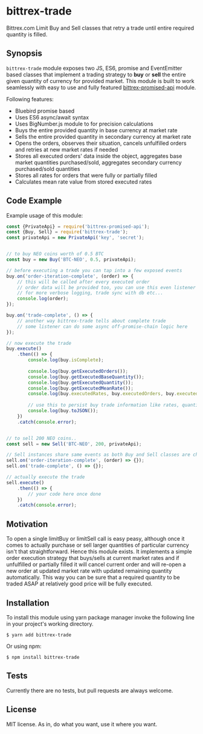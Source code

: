 # bittrex-trade
Bittrex.com Limit Buy and Sell classes that retry a trade until entire required quantity is filled.

## Synopsis

``bittrex-trade`` module exposes two JS, ES6, promise and EventEmitter based classes that implement a trading strategy to **buy** or **sell** the entire given quantity of currency for provided market.
This module is built to work seamlessly with easy to use and fully featured [bittrex-promised-api](https://github.com/laurynas-karvelis/bittrex-promised-api) module.

Following features:
* Bluebird promise based
* Uses ES6 async/await syntax
* Uses BigNumber.js module to for precision calculations
* Buys the entire provided quantity in base currency at market rate
* Sells the entire provided quantity in secondary currency at market rate
* Opens the orders, observes their situation, cancels unfulfilled orders and retries at new market rates if needed
* Stores all executed orders' data inside the object, aggregates base market quantities purchased/sold, aggregates secondary currency purchased/sold quantities
* Stores all rates for orders that were fully or partially filled
* Calculates mean rate value from stored executed rates

## Code Example

Example usage of this module:
```javascript 1.6
const {PrivateApi} = require('bittrex-promised-api');
const {Buy, Sell} = require('bittrex-trade');
const privateApi = new PrivateApi('key', 'secret');


// to buy NEO coins worth of 0.5 BTC
const buy = new Buy('BTC-NEO', 0.5, privateApi);

// before executing a trade you can tap into a few exposed events
buy.on('order-iteration-complete', (order) => {
    // this will be called after every executed order
    // order data will be provided too, you can use this even listener
    // for more verbose logging, trade sync with db etc...
    console.log(order);
});

buy.on('trade-complete', () => {
    // another way bittrex-trade tells about complete trade
    // some listener can do some async off-promise-chain logic here 
});

// now execute the trade
buy.execute()
    .then(() => {
        console.log(buy.isComplete);
    
        console.log(buy.getExecutedOrders());   
        console.log(buy.getExecutedBaseQuantity());   
        console.log(buy.getExecutedQuantity());   
        console.log(buy.getExecutedMeanRate()); 
        console.log(buy.executedRates, buy.executedOrders, buy.executedBaseQuantities, buy.executedQuantities);
    
        // use this to persist buy trade information like rates, quantities, orders
        console.log(buy.toJSON());
    })
    .catch(console.error);


// to sell 200 NEO coins..
const sell = new Sell('BTC-NEO', 200, privateApi);

// Sell instances share same events as both Buy and Sell classes are children of Trade Class
sell.on('order-iteration-complete', (order) => {});
sell.on('trade-complete', () => {});

// actually execute the trade
sell.execute()
    .then(() => {
        // your code here once done
    })
    .catch(console.error);
```

## Motivation

To open a single limitBuy or limitSell call is easy peasy, although once it comes to actually purchase or sell larger quantities of particular currency isn't that straightforward.
Hence this module exists. It implements a simple order execution strategy that buys/sells at current market rates and if unfulfilled or partially filled it will cancel current order and will re-open a new order at updated market rate with updated remaining quantity automatically.
This way you can be sure that a required quantity to be traded ASAP at relatively good price will be fully executed.

## Installation

To install this module using yarn package manager invoke the following line in your project's working directory.
```
$ yarn add bittrex-trade
```

Or using npm:
```
$ npm install bittrex-trade
```

## Tests

Currently there are no tests, but pull requests are always welcome.

## License

MIT license. As in, do what you want, use it where you want.

